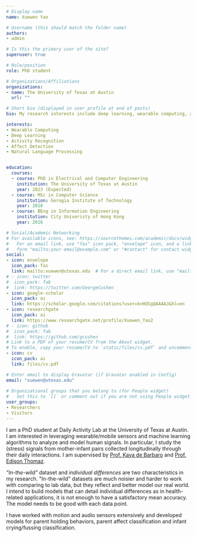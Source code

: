```yaml
---
# Display name
name: Xuewen Yao

# Username (this should match the folder name)
authors:
- admin

# Is this the primary user of the site?
superuser: true

# Role/position
role: PhD student

# Organizations/Affiliations
organizations:
- name: The University of Texas at Austin
  url: ""

# Short bio (displayed in user profile at end of posts)
bio: My research interests include deep learning, wearable computing, and activity/affect detection.

interests:
- Wearable Computing
- Deep Learning
- Activity Recognition
- Affect Detection
- Natural Language Processing


education:
  courses:
  - course: PhD in Electrical and Computer Engineering
    institution: The University of Texas at Austin
    year: 2023 (Expected)
  - course: MSc in Computer Science
    institution: Gerogia Institute of Technology
    year: 2018
  - course: BEng in Information Engineering
    institution: City Univeristy of Hong Kong
    year: 2016

# Social/Academic Networking
# For available icons, see: https://sourcethemes.com/academic/docs/widgets/#icons
#   For an email link, use "fas" icon pack, "envelope" icon, and a link in the
#   form "mailto:your-email@example.com" or "#contact" for contact widget.
social:
- icon: envelope
  icon_pack: fas
  link: mailto:xuewen@utexas.edu  # For a direct email link, use "mailto:xuewen@utexas.edu".
# - icon: twitter
#  icon_pack: fab
#  link: https://twitter.com/GeorgeCushen
- icon: google-scholar
  icon_pack: ai
  link: https://scholar.google.com/citations?user=knHOSgQAAAAJ&hl=en
- icon: researchgate
  icon_pack: ai
  link: https://www.researchgate.net/profile/Xuewen_Yao2
# - icon: github
#  icon_pack: fab
#  link: https://github.com/gcushen
# Link to a PDF of your resume/CV from the About widget.
# To enable, copy your resume/CV to `static/files/cv.pdf` and uncomment the lines below.  
- icon: cv
  icon_pack: ai
  link: files/cv.pdf

# Enter email to display Gravatar (if Gravatar enabled in Config)
email: "xuewen@utexas.edu"
  
# Organizational groups that you belong to (for People widget)
#   Set this to `[]` or comment out if you are not using People widget.  
user_groups:
- Researchers
- Visitors
---
```


I am a PhD student at Daily Activity Lab at the University of Texas at Austin. I am interested in leveraging wearable/mobile sensors and machine learning algorithms to analyze and model human signals. In particular, I study the (stress) signals from mother-infant pairs collected longitudinally through their daily interactions. I am supervised by [Prof. Kaya de Barbaro](https://liberalarts.utexas.edu/psychology/faculty/kd26254) and [Prof. Edison Thomaz](http://users.ece.utexas.edu/~ethomaz/).


_"In-the-wild"_ dataset and _individual differences_ are two characteristics in my research. "In-the-wild" datasets are much noisier and harder to work with comparing to lab data, but they reflect and better model our real world. I intend to build models that can detail individual differences as in health-related applications, it is not enough to have a satisfactory mean accuracy. The model needs to be good with each data point.

I have worked with motion and audio sensors extensively and developed models for parent holding behaviors, parent affect classification and infant crying/fussing classification.






